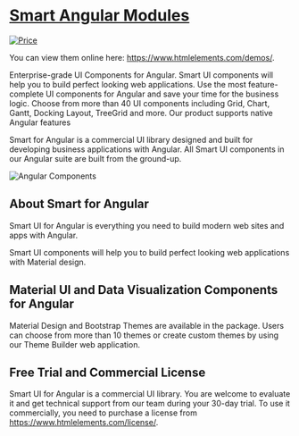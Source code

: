 ﻿# [Smart Angular Modules](https://www.htmlelements.com/docs/angular-cli/)

[![Price](https://img.shields.io/badge/price-COMMERCIAL-0098f7.svg)](https://jqwidgets.com/license/)

You can view them online here: https://www.htmlelements.com/demos/.

Enterprise-grade UI Components for Angular. Smart UI components will help you to build perfect looking web applications. Use the most feature-complete UI components for Angular and save your time for the business logic. Choose from more than 40 UI components including Grid, Chart, Gantt, Docking Layout, TreeGrid and more. Our product supports native Angular features 


Smart for Angular is a commercial UI library designed and built for developing business applications with Angular. All Smart UI components in our Angular suite are built from the ground-up.

![Angular Components](https://www.htmlelements.com/angular/angular-grid-web-component-dark-mode.png)

## About Smart for Angular

Smart UI for Angular is everything you need to build modern web sites and apps with Angular.

Smart UI components will help you to build perfect looking web applications with Material design.

## Material UI and Data Visualization Components for Angular

Material Design and Bootstrap Themes are available in the package. Users can choose from more than 10 themes or create custom themes by using our Theme Builder web application.

## Free Trial and Commercial License

Smart UI for Angular is a commercial UI library. You are welcome to evaluate it and get technical support from our team during your 30-day trial.
To use it commercially, you need to purchase a license from https://www.htmlelements.com/license/. 

